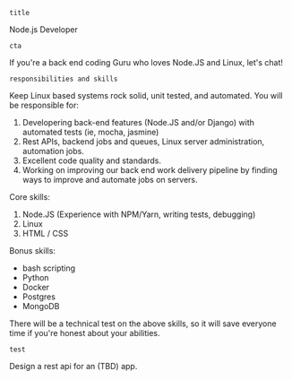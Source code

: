 `title`

Node.js Developer

`cta`

If you're a back end coding Guru who loves Node.JS and Linux, let's chat!

`responsibilities and skills`

Keep Linux based systems rock solid, unit tested, and automated. You will be responsible for:

1. Developering back-end features (Node.JS and/or Django) with automated tests (ie, mocha, jasmine)
2. Rest APIs, backend jobs and queues, Linux server administration, automation jobs.
3. Excellent code quality and standards.
4. Working on improving our back end work delivery pipeline by finding ways to improve and automate jobs on servers.

Core skills:

1. Node.JS (Experience with NPM/Yarn, writing tests, debugging)
2. Linux
3. HTML / CSS

Bonus skills:

  * bash scripting
  * Python
  * Docker
  * Postgres
  * MongoDB

There will be a technical test on the above skills, so it will save everyone time if you're honest about your abilities.

`test`

Design a rest api for an (TBD) app.
